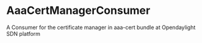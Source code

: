 # AaaCertManagerConsumer
A Consumer for the certificate manager in aaa-cert bundle at Opendaylight SDN platform
